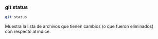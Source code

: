 ###  git status

```bash
git status
```

Muestra la lista de archivos que tienen cambios (o que fueron eliminados) con respecto al índice.